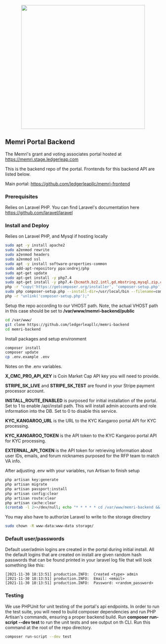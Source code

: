 <p align="center" padding-top="100">
	<img src="https://ledgerleap.com/web/images/memri-logo.png" width="400">
</p>

## Memri Portal Backend

The Memri's grant and voting associates portal hosted at https://memri.stage.ledgerleap.com

This is the backend repo of the portal. Frontends for this backend API are listed below.

Main portal: https://github.com/ledgerleapllc/memri-frontend

### Prerequisites

Relies on Laravel PHP. You can find Laravel's documentation here https://github.com/laravel/laravel

### Install and Deploy

Relies on Laravel PHP, and Mysql if hosting locally

```bash
sudo apt -y install apache2
sudo a2enmod rewrite
sudo a2enmod headers
sudo a2enmod ssl
sudo apt -y install software-properties-common
sudo add-apt-repository ppa:ondrej/php
sudo apt-get update
sudo apt-get install -y php7.4
sudo apt-get install -y php7.4-{bcmath,bz2,intl,gd,mbstring,mysql,zip,common,curl,xml}
php -r "copy('https://getcomposer.org/installer', 'composer-setup.php');"
sudo php composer-setup.php --install-dir=/usr/local/bin --filename=composer
php -r "unlink('composer-setup.php');"
```

Setup the repo according to our VHOST path. Note, the actual VHOST path in this case should be set to **/var/www/memri-backend/public**

```bash
cd /var/www/
git clone https://github.com/ledgerleapllc/memri-backend
cd memri-backend
```

Install packages and setup environment

```bash
composer install
composer update
cp .env.example .env
```

Notes on the .env variables.

**X_CMC_PRO_API_KEY** is Coin Market Cap API key you will need to provide.

**STRIPE_SK_LIVE** and **STRIPE_SK_TEST** are found in your Stripe payment processor account.

**INSTALL_ROUTE_ENABLED** is purposed for initial installation of the portal. Set to 1 to enable /api/install path. This will install admin accounts and role information into the DB. Set to 0 to disable this service.

**KYC_KANGAROO_URL** is the URL to the KYC Kangaroo portal API for KYC processing.

**KYC_KANGAROO_TOKEN** is the API token to the KYC Kangaroo portal API for KYC processing.

**EXTERNAL_API_TOKEN** is the API token for retrieving information about user IDs, emails, and forum nicknames purposed for the RFP team to match VA info.

After adjusting .env with your variables, run Artisan to finish setup

```bash
php artisan key:generate
php artisan migrate
php artisan passport:install
php artisan config:clear
php artisan route:clear
php artisan cache:clear
(crontab -l 2>>/dev/null; echo "* * * * * cd /var/www/memri-backend && php artisan schedule:run >> /dev/null 2>&1") | crontab -
```

You may also have to authorize Laravel to write to the storage directory

```bash
sudo chown -R www-data:www-data storage/
```

### Default user/passwords

Default user/admin logins are created in the portal during initial install. 
All the default logins that are created on install are given random hash passwords that can be found printed in your laravel log file that will look something like this:

```
[2021-11-30 18:13:51] production.INFO:  Created <type> admin
[2021-11-30 18:13:51] production.INFO:  Email: <email>
[2021-11-30 18:13:51] production.INFO:  Password: <random_password>
```

### Testing

We use PHPUnit for unit testing of the portal's api endpoints. In order to run the test suite, you will need to build composer dependencies and run PHP Artisan's commands, ensuring a proper backend build. Run **composer run-script --dev test** to run the unit tests and see output on th CLI. Run this command at the root of the repo directory.

```bash
composer run-script --dev test
```